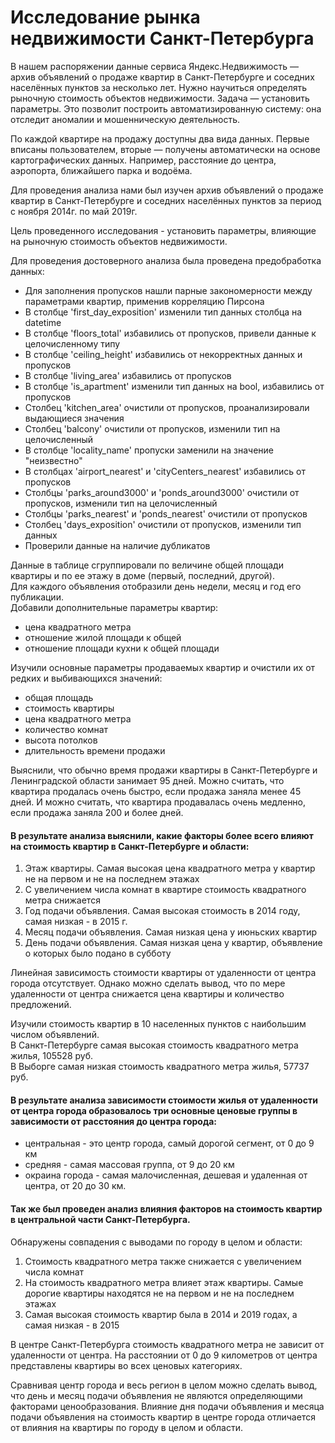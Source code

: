 # Исследование рынка недвижимости Санкт-Петербурга   

В нашем распоряжении данные сервиса Яндекс.Недвижимость — архив объявлений о продаже квартир в Санкт-Петербурге и соседних населённых пунктов за несколько лет. Нужно научиться определять рыночную стоимость объектов недвижимости. Задача — установить параметры. Это позволит построить автоматизированную систему: она отследит аномалии и мошенническую деятельность.

По каждой квартире на продажу доступны два вида данных. Первые вписаны пользователем, вторые — получены автоматически на основе картографических данных. Например, расстояние до центра, аэропорта, ближайшего парка и водоёма.   

Для проведения анализа нами был изучен архив объявлений о продаже квартир в Санкт-Петербурге и соседних населённых пунктов за период с ноября 2014г. по май 2019г.    

Цель проведенного исследования - установить параметры, влияющие на рыночную стоимость объектов недвижимости.   

Для проведения достоверного анализа была проведена предобработка данных:
   * Для заполнения пропусков нашли парные закономерности между параметрами квартир, применив корреляцию Пирсона
   * В столбце 'first_day_exposition' изменили тип данных столбца на datetime
   * В столбце 'floors_total' избавились от пропусков, привели данные к целочисленному типу
   * В столбце 'ceiling_height' избавились от некорректных данных и пропусков
   * В столбце 'living_area' избавились от пропусков
   * В столбце 'is_apartment' изменили тип данных на bool, избавились от пропусков
   * Столбец 'kitchen_area' очистили от пропусков, проанализировали выдающиеся значения
   * Столбец 'balcony' очистили от пропусков, изменили тип на целочисленный 
   * В столбце 'locality_name' пропуски заменили на значение "неизвестно"
   * В столбцах 'airport_nearest' и 'cityCenters_nearest' избавились от пропусков
   * Столбцы 'parks_around3000' и 'ponds_around3000' очистили от пропусков, изменили тип на целочисленный
   * Столбцы 'parks_nearest' и 'ponds_nearest' очистили от пропусков
   * Столбец 'days_exposition' очистили от пропусков, изменили тип данных
   * Проверили данные на наличие дубликатов   

Данные в таблице сгруппировали по величине общей площади квартиры и по ее этажу в доме (первый, последний, другой).   
Для каждого объявления отобразили день недели, месяц и год его публикации.    
Добавили дополнительные параметры квартир:
   * цена квадратного метра
   * отношение жилой площади к общей
   * отношение площади кухни к общей площади      
   
Изучили основные параметры продаваемых квартир и очистили их от редких и выбивающихся значений:
   * общая площадь
   * стоимость квартиры
   * цена квадратного метра
   * количество комнат
   * высота потолков
   * длительность времени продажи   
   
Выяснили, что обычно время продажи квартиры в Санкт-Петербурге и Ленинградской области занимает 95 дней. Можно считать, что квартира продалась очень быстро, если продажа заняла менее 45 дней. И можно считать, что квартира продавалась очень медленно, если продажа заняла 200 и более дней.   

#### В результате анализа выяснили, какие факторы более всего влияют на стоимость квартир в Санкт-Петербурге и области:   
1. Этаж квартиры. Самая высокая цена квадратного метра у квартир не на первом и не на последнем этажах
2. С увеличением числа комнат в квартире стоимость квадратного метра снижается
3. Год подачи объявления. Самая высокая стоимость в 2014 году, самая низкая - в 2015 г.
4. Месяц подачи объявления. Самая низкая цена у июньских квартир
5. День подачи объявления. Самая низкая цена у квартир, объявление о которых было подано в субботу   

Линейная зависимость стоимости квартиры от удаленности от центра города отсутствует. Однако можно сделать вывод, что по мере удаленности от центра снижается цена квартиры и количество предложений.

Изучили стоимость квартир в 10 населенных пунктов с наибольшим числом объявлений.   
В Санкт-Петербурге самая высокая стоимость квадратного метра жилья, 105528 руб.   
В Выборге самая низкая стоимость квадратного метра жилья, 57737 руб.   

#### В результате анализа зависимости стоимости жилья от удаленности от центра города образовалось три основные ценовые группы в зависимости от расстояния до центра города:

   - центральная - это центр города, самый дорогой сегмент, от 0 до 9 км
   - средняя - самая массовая группа, от 9 до 20 км
   - окраина города - самая малочисленная, дешевая и удаленная от центра, от 20 до 30 км.   
   
#### Так же был проведен анализ влияния факторов на стоимость квартир в центральной части Санкт-Петербурга.    
Обнаружены совпадения с выводами по городу в целом и области:

1. Стоимость квадратного метра также снижается с увеличением числа комнат
2. На стоимость квадратного метра влияет этаж квартиры. Самые дорогие квартиры находятся не на первом и не на последнем этажах
3. Самая высокая стоимость квартир была в 2014 и 2019 годах, а самая низкая - в 2015

В центре Санкт-Петербурга стоимость квадратного метра не зависит от удаленности от центра. На расстоянии от 0 до 9 километров от центра представлены квартиры во всех ценовых категориях.   

Сравнивая центр города и весь регион в целом можно сделать вывод, что день и месяц подачи объявления не являются определяющими факторами ценообразования. Влияние дня подачи объявления и месяца подачи объявления на стоимость квартир в центре города отличается от влияния на квартиры по городу в целом и области.
